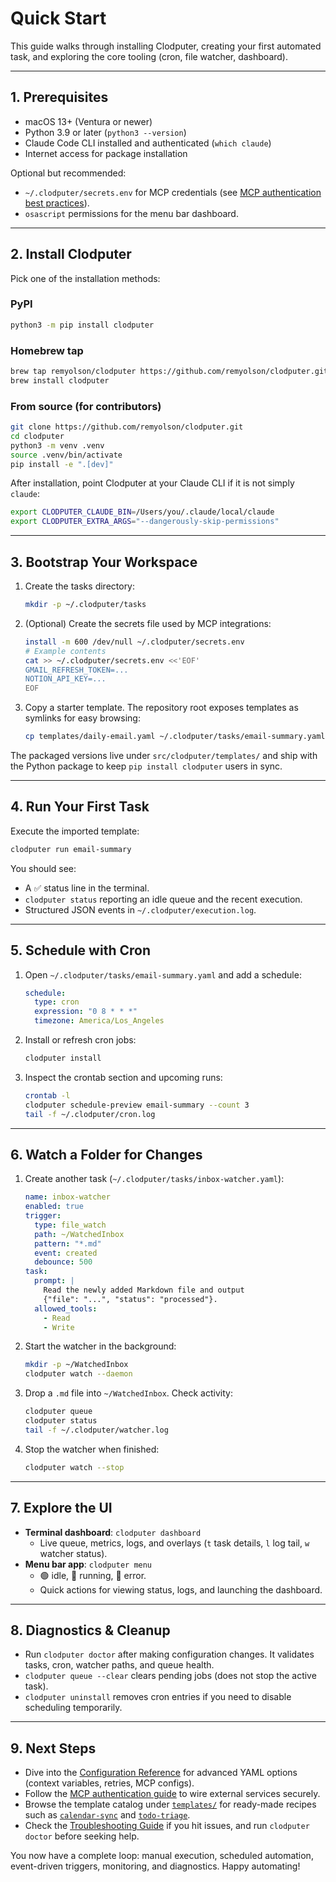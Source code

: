 # Quick Start

This guide walks through installing Clodputer, creating your first automated task, and exploring the core tooling (cron, file watcher, dashboard).

---

## 1. Prerequisites

- macOS 13+ (Ventura or newer)
- Python 3.9 or later (`python3 --version`)
- Claude Code CLI installed and authenticated (`which claude`)
- Internet access for package installation

Optional but recommended:

- `~/.clodputer/secrets.env` for MCP credentials (see [MCP authentication best practices](mcp-authentication.md)).
- `osascript` permissions for the menu bar dashboard.

---

## 2. Install Clodputer

Pick one of the installation methods:

### PyPI

```bash
python3 -m pip install clodputer
```

### Homebrew tap

```bash
brew tap remyolson/clodputer https://github.com/remyolson/clodputer.git
brew install clodputer
```

### From source (for contributors)

```bash
git clone https://github.com/remyolson/clodputer.git
cd clodputer
python3 -m venv .venv
source .venv/bin/activate
pip install -e ".[dev]"
```

After installation, point Clodputer at your Claude CLI if it is not simply `claude`:

```bash
export CLODPUTER_CLAUDE_BIN=/Users/you/.claude/local/claude
export CLODPUTER_EXTRA_ARGS="--dangerously-skip-permissions"
```

---

## 3. Bootstrap Your Workspace

1. Create the tasks directory:
   ```bash
   mkdir -p ~/.clodputer/tasks
   ```

2. (Optional) Create the secrets file used by MCP integrations:
   ```bash
   install -m 600 /dev/null ~/.clodputer/secrets.env
   # Example contents
   cat >> ~/.clodputer/secrets.env <<'EOF'
   GMAIL_REFRESH_TOKEN=...
   NOTION_API_KEY=...
   EOF
   ```

3. Copy a starter template. The repository root exposes templates as symlinks for easy browsing:
   ```bash
   cp templates/daily-email.yaml ~/.clodputer/tasks/email-summary.yaml
   ```

The packaged versions live under `src/clodputer/templates/` and ship with the Python package to keep `pip install clodputer` users in sync.

---

## 4. Run Your First Task

Execute the imported template:

```bash
clodputer run email-summary
```

You should see:

- A ✅ status line in the terminal.
- `clodputer status` reporting an idle queue and the recent execution.
- Structured JSON events in `~/.clodputer/execution.log`.

---

## 5. Schedule with Cron

1. Open `~/.clodputer/tasks/email-summary.yaml` and add a schedule:
   ```yaml
   schedule:
     type: cron
     expression: "0 8 * * *"
     timezone: America/Los_Angeles
   ```

2. Install or refresh cron jobs:
   ```bash
   clodputer install
   ```

3. Inspect the crontab section and upcoming runs:
   ```bash
   crontab -l
   clodputer schedule-preview email-summary --count 3
   tail -f ~/.clodputer/cron.log
   ```

---

## 6. Watch a Folder for Changes

1. Create another task (`~/.clodputer/tasks/inbox-watcher.yaml`):
   ```yaml
   name: inbox-watcher
   enabled: true
   trigger:
     type: file_watch
     path: ~/WatchedInbox
     pattern: "*.md"
     event: created
     debounce: 500
   task:
     prompt: |
       Read the newly added Markdown file and output
       {"file": "...", "status": "processed"}.
     allowed_tools:
       - Read
       - Write
   ```

2. Start the watcher in the background:
   ```bash
   mkdir -p ~/WatchedInbox
   clodputer watch --daemon
   ```

3. Drop a `.md` file into `~/WatchedInbox`. Check activity:
   ```bash
   clodputer queue
   clodputer status
   tail -f ~/.clodputer/watcher.log
   ```

4. Stop the watcher when finished:
   ```bash
   clodputer watch --stop
   ```

---

## 7. Explore the UI

- **Terminal dashboard**: `clodputer dashboard`
  - Live queue, metrics, logs, and overlays (`t` task details, `l` log tail, `w` watcher status).
- **Menu bar app**: `clodputer menu`
  - 🟢 idle, 🔵 running, 🔴 error.
  - Quick actions for viewing status, logs, and launching the dashboard.

---

## 8. Diagnostics & Cleanup

- Run `clodputer doctor` after making configuration changes. It validates tasks, cron, watcher paths, and queue health.
- `clodputer queue --clear` clears pending jobs (does not stop the active task).
- `clodputer uninstall` removes cron entries if you need to disable scheduling temporarily.

---

## 9. Next Steps

- Dive into the [Configuration Reference](configuration.md) for advanced YAML options (context variables, retries, MCP configs).
- Follow the [MCP authentication guide](mcp-authentication.md) to wire external services securely.
- Browse the template catalog under [`templates/`](../../templates/) for ready-made recipes such as
  [`calendar-sync`](../../templates/calendar-sync.yaml) and
  [`todo-triage`](../../templates/todo-triage.yaml).
- Check the [Troubleshooting Guide](troubleshooting.md) if you hit issues, and run `clodputer doctor` before seeking help.

You now have a complete loop: manual execution, scheduled automation, event-driven triggers, monitoring, and diagnostics. Happy automating!
